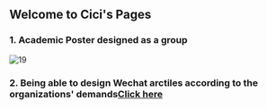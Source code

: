 ## Welcome to Cici's Pages
### 1. Academic Poster designed as a group
![19](https://user-images.githubusercontent.com/82093042/114301497-cc4b0400-9af7-11eb-97ff-2729026f2be5.jpg)

### 2. Being able to design Wechat arctiles according to the organizations' demands[Click here](https://mp.weixin.qq.com/s/xBKlMG59B3AEVfL9rnwseQ)

